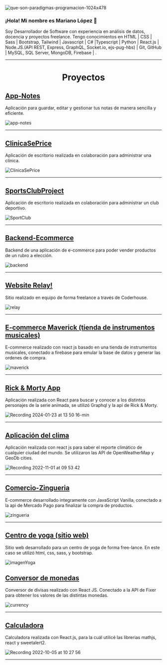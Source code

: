 ![que-son-paradigmas-programacion-1024x478](https://user-images.githubusercontent.com/105325211/185148385-7b4275a7-61fd-4e4a-8a68-ece323e097c0.jpg)





### ¡Hola! Mi nombre es Mariano López 👋

Soy Desarrollador de Software con experiencia en análisis de datos, docencia y proyectos freelance. 
Tengo conocimientos en HTML | CSS | Sass | Bootstrap, Tailwind | Javascript | C# |Typescript | Python | React.js | Node.JS.(API REST, Express, GraphQL, Socket.io, ejs-pug-hbs) | Git, GitHub | MySQL, SQL Server, MongoDB, Firebase | .

<hr/>

<h1 align="center"> Proyectos </h1>

## <a href="https://github.com/marianohlopez/app-notes" target="_blank">App-Notes</a>

Aplicación para guardar, editar y gestionar tus notas de manera sencilla y eficiente.

![app-notes](https://github.com/marianohlopez/marianohlopez/assets/105325211/b843f22b-dc7b-4dc0-b983-65c797f632e6)

<hr/>

## <a href="https://github.com/marianohlopez/ClinicaSePrice" target="_blank">ClinicaSePrice</a>

Aplicación de escritorio realizada en colaboración para administrar una clínica.

![ClinicaSePrice](https://github.com/user-attachments/assets/bcd9b571-518f-43de-b2a0-d48100d7d321)

<hr/>

## <a href="https://github.com/tommyHellraiser/SportsClubProject" target="_blank">SportsClubProject</a>

Aplicación de escritorio realizada en colaboración para administrar un club deportivo.

![SportClub](https://github.com/user-attachments/assets/55f33a3c-0053-474c-a18e-ac1fec33085a)

<hr/>

## <a href="https://github.com/marianohlopez/backend-ecommerce" target="_blank">Backend-Ecommerce</a>

Backend de una aplicación de e-commerce para poder vender productos de un rubro a elección.

![backend](https://github.com/marianohlopez/marianohlopez/assets/105325211/04015115-6fd5-4c28-b037-2ab5232cbf22)

<hr/>

## <a href="https://github.com/marianohlopez/relay" target="_blank">Website Relay!</a>

Sitio realizado en equipo de forma freelance a través de Coderhouse.

![relay](https://github.com/marianohlopez/marianohlopez/assets/105325211/edec6d99-34b0-4095-b9be-c3f09230b565)

<hr/>

## <a href="https://github.com/marianohlopez/Ecommerce-Lopez" target="_blank">E-commerce Maverick (tienda de instrumentos musicales)</a>

E-commerce realizado con react js basado en una tienda de instrumentos musicales, conectado a firebase para emular la base de datos y generar las ordenes de compra.

![maverick](https://github.com/marianohlopez/marianohlopez/assets/105325211/b87e1925-f98f-4f36-ba6a-6843897971cc)

<hr/>

## <a href="https://github.com/marianohlopez/rick-morty" target="_blank">Rick & Morty App</a>

Aplicación realizada con React para buscar y conocer a los distintos personajes de la serie animada, se utilizó Graphql y la api de Rick & Morty.

![Recording 2024-01-23 at 13 50 16-min](https://github.com/marianohlopez/marianohlopez/assets/105325211/32a5cc99-6ed7-4e41-9efe-e64c89da22b0)

<hr/>

## <a href="https://github.com/marianohlopez/weather-app" target="_blank">Aplicación del clima</a>

Aplicación realizada con react js para saber el reporte climático de cualquier ciudad del mundo. Se utilizaron las API de OpenWeatherMap y GeoDb cities.

![Recording 2022-11-01 at 09 53 42](https://user-images.githubusercontent.com/105325211/199241260-7f6f01f9-c07c-4ba9-859b-a9e7028b339b.gif)

<hr/>

## <a href="https://github.com/marianohlopez/Comercio-Zingueria" target="_blank">Comercio-Zingueria</a>

E-commerce desarrollado integramente con JavaScript Vanilla, conectado a la api de Mercado Pago para finalizar la compra de productos.

![zingueria](https://github.com/marianohlopez/marianohlopez/assets/105325211/24b31e30-b72d-457e-b5ee-82634f23e912)

<hr/>

## <a href="https://github.com/marianohlopez/Proyecto-web" target="_blank">Centro de yoga (sitio web)</a>

Sitio web desarrollado para un centro de yoga de forma free-lance. En este caso se utilizó html, css, sass, y bootstrap.

![imagenYoga](https://user-images.githubusercontent.com/105325211/195097308-9f7c8bdf-8ef9-445a-a889-f3893f44fd9c.jpg)

## <a href="https://github.com/marianohlopez/currency-converter" target="_blank">Conversor de monedas</a>

Conversor de divisas realizado con React JS. Conectado a la API de Fixer para obtener los valores de las distintas monedas.

![currency](https://github.com/marianohlopez/marianohlopez/assets/105325211/216e86a0-dff3-43e2-a705-811747066056)

<hr/>

## <a href="https://github.com/marianohlopez/calculadora-react" target="_blank">Calculadora</a>

Calculadora realizada con React.js, para la cuál utilicé las librerias mathjs, react y sweetalert2.

![Recording 2022-10-05 at 10 27 56](https://user-images.githubusercontent.com/105325211/194073116-56b1603d-f7b6-44a1-90e3-53a9df120dfb.gif)

<hr/>

<!--
**marianohlopez/marianohlopez** is a ✨ _special_ ✨ repository because its `README.md` (this file) appears on your GitHub profile.

Here are some ideas to get you started:

- 🔭 I’m currently working on ...
- 🌱 I’m currently learning ...
- 👯 I’m looking to collaborate on ...
- 🤔 I’m looking for help with ...
- 💬 Ask me about ...
- 📫 How to reach me: ...
- 😄 Pronouns: ...
- ⚡ Fun fact: ...
-->
